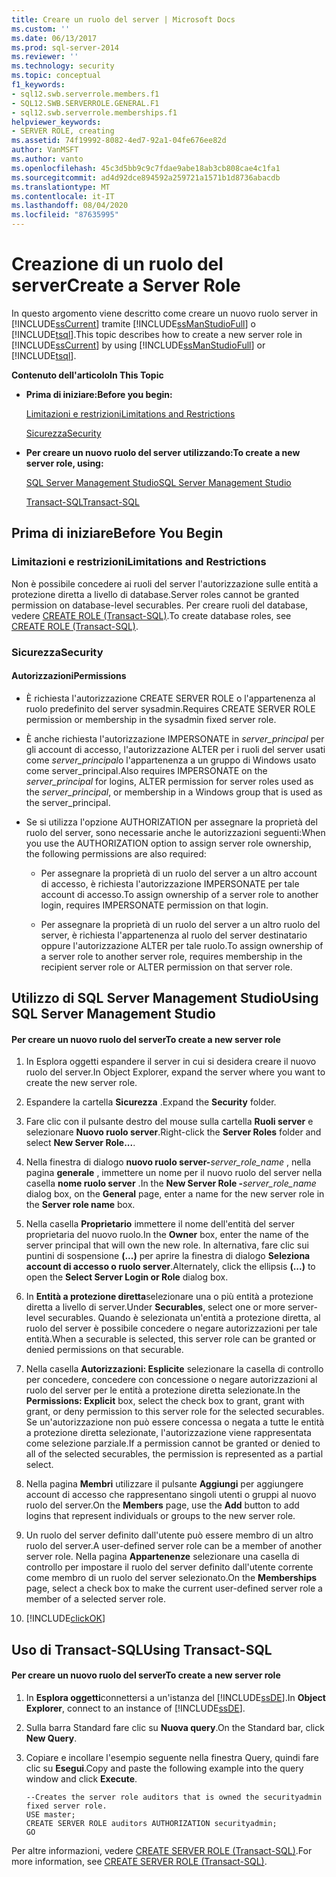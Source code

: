 ```yaml
---
title: Creare un ruolo del server | Microsoft Docs
ms.custom: ''
ms.date: 06/13/2017
ms.prod: sql-server-2014
ms.reviewer: ''
ms.technology: security
ms.topic: conceptual
f1_keywords:
- sql12.swb.serverrole.members.f1
- SQL12.SWB.SERVERROLE.GENERAL.F1
- sql12.swb.serverrole.memberships.f1
helpviewer_keywords:
- SERVER ROLE, creating
ms.assetid: 74f19992-8082-4ed7-92a1-04fe676ee82d
author: VanMSFT
ms.author: vanto
ms.openlocfilehash: 45c3d5bb9c9c7fdae9abe18ab3cb808cae4c1fa1
ms.sourcegitcommit: ad4d92dce894592a259721a1571b1d8736abacdb
ms.translationtype: MT
ms.contentlocale: it-IT
ms.lasthandoff: 08/04/2020
ms.locfileid: "87635995"
---
```

# <a name="create-a-server-role"></a><span data-ttu-id="754ad-102">Creazione di un ruolo del server</span><span class="sxs-lookup"><span data-stu-id="754ad-102">Create a Server Role</span></span>
  <span data-ttu-id="754ad-103">In questo argomento viene descritto come creare un nuovo ruolo server in [!INCLUDE[ssCurrent](../../../includes/sscurrent-md.md)] tramite [!INCLUDE[ssManStudioFull](../../../includes/ssmanstudiofull-md.md)] o [!INCLUDE[tsql](../../../includes/tsql-md.md)].</span><span class="sxs-lookup"><span data-stu-id="754ad-103">This topic describes how to create a new server role in [!INCLUDE[ssCurrent](../../../includes/sscurrent-md.md)] by using [!INCLUDE[ssManStudioFull](../../../includes/ssmanstudiofull-md.md)] or [!INCLUDE[tsql](../../../includes/tsql-md.md)].</span></span>  
  
 <span data-ttu-id="754ad-104">**Contenuto dell'articolo**</span><span class="sxs-lookup"><span data-stu-id="754ad-104">**In This Topic**</span></span>  
  
-   <span data-ttu-id="754ad-105">**Prima di iniziare:**</span><span class="sxs-lookup"><span data-stu-id="754ad-105">**Before you begin:**</span></span>  
  
     [<span data-ttu-id="754ad-106">Limitazioni e restrizioni</span><span class="sxs-lookup"><span data-stu-id="754ad-106">Limitations and Restrictions</span></span>](#Restrictions)  
  
     [<span data-ttu-id="754ad-107">Sicurezza</span><span class="sxs-lookup"><span data-stu-id="754ad-107">Security</span></span>](#Security)  
  
-   <span data-ttu-id="754ad-108">**Per creare un nuovo ruolo del server utilizzando:**</span><span class="sxs-lookup"><span data-stu-id="754ad-108">**To create a new server role, using:**</span></span>  
  
     [<span data-ttu-id="754ad-109">SQL Server Management Studio</span><span class="sxs-lookup"><span data-stu-id="754ad-109">SQL Server Management Studio</span></span>](#SSMSProcedure)  
  
     [<span data-ttu-id="754ad-110">Transact-SQL</span><span class="sxs-lookup"><span data-stu-id="754ad-110">Transact-SQL</span></span>](#TsqlProcedure)  
  
##  <a name="before-you-begin"></a><a name="BeforeYouBegin"></a> <span data-ttu-id="754ad-111">Prima di iniziare</span><span class="sxs-lookup"><span data-stu-id="754ad-111">Before You Begin</span></span>  
  
###  <a name="limitations-and-restrictions"></a><a name="Restrictions"></a> <span data-ttu-id="754ad-112">Limitazioni e restrizioni</span><span class="sxs-lookup"><span data-stu-id="754ad-112">Limitations and Restrictions</span></span>  
 <span data-ttu-id="754ad-113">Non è possibile concedere ai ruoli del server l'autorizzazione sulle entità a protezione diretta a livello di database.</span><span class="sxs-lookup"><span data-stu-id="754ad-113">Server roles cannot be granted permission on database-level securables.</span></span> <span data-ttu-id="754ad-114">Per creare ruoli del database, vedere [CREATE ROLE &#40;Transact-SQL&#41;](/sql/t-sql/statements/create-role-transact-sql).</span><span class="sxs-lookup"><span data-stu-id="754ad-114">To create database roles, see [CREATE ROLE &#40;Transact-SQL&#41;](/sql/t-sql/statements/create-role-transact-sql).</span></span>  
  
###  <a name="security"></a><a name="Security"></a> <span data-ttu-id="754ad-115">Sicurezza</span><span class="sxs-lookup"><span data-stu-id="754ad-115">Security</span></span>  
  
####  <a name="permissions"></a><a name="Permissions"></a> <span data-ttu-id="754ad-116">Autorizzazioni</span><span class="sxs-lookup"><span data-stu-id="754ad-116">Permissions</span></span>  
  
-   <span data-ttu-id="754ad-117">È richiesta l'autorizzazione CREATE SERVER ROLE o l'appartenenza al ruolo predefinito del server sysadmin.</span><span class="sxs-lookup"><span data-stu-id="754ad-117">Requires CREATE SERVER ROLE permission or membership in the sysadmin fixed server role.</span></span>  
  
-   <span data-ttu-id="754ad-118">È anche richiesta l'autorizzazione IMPERSONATE in *server_principal* per gli account di accesso, l'autorizzazione ALTER per i ruoli del server usati come *server_principal*o l'appartenenza a un gruppo di Windows usato come server_principal.</span><span class="sxs-lookup"><span data-stu-id="754ad-118">Also requires IMPERSONATE on the *server_principal* for logins, ALTER permission for server roles used as the *server_principal*, or membership in a Windows group that is used as the server_principal.</span></span>  
  
-   <span data-ttu-id="754ad-119">Se si utilizza l'opzione AUTHORIZATION per assegnare la proprietà del ruolo del server, sono necessarie anche le autorizzazioni seguenti:</span><span class="sxs-lookup"><span data-stu-id="754ad-119">When you use the AUTHORIZATION option to assign server role ownership, the following permissions are also required:</span></span>  
  
    -   <span data-ttu-id="754ad-120">Per assegnare la proprietà di un ruolo del server a un altro account di accesso, è richiesta l'autorizzazione IMPERSONATE per tale account di accesso.</span><span class="sxs-lookup"><span data-stu-id="754ad-120">To assign ownership of a server role to another login, requires IMPERSONATE permission on that login.</span></span>  
  
    -   <span data-ttu-id="754ad-121">Per assegnare la proprietà di un ruolo del server a un altro ruolo del server, è richiesta l'appartenenza al ruolo del server destinatario oppure l'autorizzazione ALTER per tale ruolo.</span><span class="sxs-lookup"><span data-stu-id="754ad-121">To assign ownership of a server role to another server role, requires membership in the recipient server role or ALTER permission on that server role.</span></span>  
  
##  <a name="using-sql-server-management-studio"></a><a name="SSMSProcedure"></a> <span data-ttu-id="754ad-122">Utilizzo di SQL Server Management Studio</span><span class="sxs-lookup"><span data-stu-id="754ad-122">Using SQL Server Management Studio</span></span>  
  
#### <a name="to-create-a-new-server-role"></a><span data-ttu-id="754ad-123">Per creare un nuovo ruolo del server</span><span class="sxs-lookup"><span data-stu-id="754ad-123">To create a new server role</span></span>  
  
1.  <span data-ttu-id="754ad-124">In Esplora oggetti espandere il server in cui si desidera creare il nuovo ruolo del server.</span><span class="sxs-lookup"><span data-stu-id="754ad-124">In Object Explorer, expand the server where you want to create the new server role.</span></span>  
  
2.  <span data-ttu-id="754ad-125">Espandere la cartella **Sicurezza** .</span><span class="sxs-lookup"><span data-stu-id="754ad-125">Expand the **Security** folder.</span></span>  
  
3.  <span data-ttu-id="754ad-126">Fare clic con il pulsante destro del mouse sulla cartella **Ruoli server** e selezionare **Nuovo ruolo server**.</span><span class="sxs-lookup"><span data-stu-id="754ad-126">Right-click the **Server Roles** folder and select **New Server Role...**.</span></span>  
  
4.  <span data-ttu-id="754ad-127">Nella finestra di dialogo **nuovo ruolo server-**_server_role_name_ , nella pagina **generale** , immettere un nome per il nuovo ruolo del server nella casella **nome ruolo server** .</span><span class="sxs-lookup"><span data-stu-id="754ad-127">In the **New Server Role -**_server_role_name_ dialog box, on the **General** page, enter a name for the new server role in the **Server role name** box.</span></span>  
  
5.  <span data-ttu-id="754ad-128">Nella casella **Proprietario** immettere il nome dell'entità del server proprietaria del nuovo ruolo.</span><span class="sxs-lookup"><span data-stu-id="754ad-128">In the **Owner** box, enter the name of the server principal that will own the new role.</span></span> <span data-ttu-id="754ad-129">In alternativa, fare clic sui puntini di sospensione **(...)** per aprire la finestra di dialogo **Seleziona account di accesso o ruolo server**.</span><span class="sxs-lookup"><span data-stu-id="754ad-129">Alternately, click the ellipsis **(...)** to open the **Select Server Login or Role** dialog box.</span></span>  
  
6.  <span data-ttu-id="754ad-130">In **Entità a protezione diretta**selezionare una o più entità a protezione diretta a livello di server.</span><span class="sxs-lookup"><span data-stu-id="754ad-130">Under **Securables**, select one or more server-level securables.</span></span> <span data-ttu-id="754ad-131">Quando è selezionata un'entità a protezione diretta, al ruolo del server è possibile concedere o negare autorizzazioni per tale entità.</span><span class="sxs-lookup"><span data-stu-id="754ad-131">When a securable is selected, this server role can be granted or denied permissions on that securable.</span></span>  
  
7.  <span data-ttu-id="754ad-132">Nella casella **Autorizzazioni: Esplicite** selezionare la casella di controllo per concedere, concedere con concessione o negare autorizzazioni al ruolo del server per le entità a protezione diretta selezionate.</span><span class="sxs-lookup"><span data-stu-id="754ad-132">In the **Permissions: Explicit** box, select the check box to grant, grant with grant, or deny permission to this server role for the selected securables.</span></span> <span data-ttu-id="754ad-133">Se un'autorizzazione non può essere concessa o negata a tutte le entità a protezione diretta selezionate, l'autorizzazione viene rappresentata come selezione parziale.</span><span class="sxs-lookup"><span data-stu-id="754ad-133">If a permission cannot be granted or denied to all of the selected securables, the permission is represented as a partial select.</span></span>  
  
8.  <span data-ttu-id="754ad-134">Nella pagina **Membri** utilizzare il pulsante **Aggiungi** per aggiungere account di accesso che rappresentano singoli utenti o gruppi al nuovo ruolo del server.</span><span class="sxs-lookup"><span data-stu-id="754ad-134">On the **Members** page, use the **Add** button to add logins that represent individuals or groups to the new server role.</span></span>  
  
9. <span data-ttu-id="754ad-135">Un ruolo del server definito dall'utente può essere membro di un altro ruolo del server.</span><span class="sxs-lookup"><span data-stu-id="754ad-135">A user-defined server role can be a member of another server role.</span></span> <span data-ttu-id="754ad-136">Nella pagina **Appartenenze** selezionare una casella di controllo per impostare il ruolo del server definito dall'utente corrente come membro di un ruolo del server selezionato.</span><span class="sxs-lookup"><span data-stu-id="754ad-136">On the **Memberships** page, select a check box to make the current user-defined server role a member of a selected server role.</span></span>  
  
10. [!INCLUDE[clickOK](../../../includes/clickok-md.md)]  
  
##  <a name="using-transact-sql"></a><a name="TsqlProcedure"></a> <span data-ttu-id="754ad-137">Uso di Transact-SQL</span><span class="sxs-lookup"><span data-stu-id="754ad-137">Using Transact-SQL</span></span>  
  
#### <a name="to-create-a-new-server-role"></a><span data-ttu-id="754ad-138">Per creare un nuovo ruolo del server</span><span class="sxs-lookup"><span data-stu-id="754ad-138">To create a new server role</span></span>  
  
1.  <span data-ttu-id="754ad-139">In **Esplora oggetti**connettersi a un'istanza del [!INCLUDE[ssDE](../../../includes/ssde-md.md)].</span><span class="sxs-lookup"><span data-stu-id="754ad-139">In **Object Explorer**, connect to an instance of [!INCLUDE[ssDE](../../../includes/ssde-md.md)].</span></span>  
  
2.  <span data-ttu-id="754ad-140">Sulla barra Standard fare clic su **Nuova query**.</span><span class="sxs-lookup"><span data-stu-id="754ad-140">On the Standard bar, click **New Query**.</span></span>  
  
3.  <span data-ttu-id="754ad-141">Copiare e incollare l'esempio seguente nella finestra Query, quindi fare clic su **Esegui**.</span><span class="sxs-lookup"><span data-stu-id="754ad-141">Copy and paste the following example into the query window and click **Execute**.</span></span>  
  
    ```  
    --Creates the server role auditors that is owned the securityadmin fixed server role.  
    USE master;  
    CREATE SERVER ROLE auditors AUTHORIZATION securityadmin;  
    GO  
    ```  
  
 <span data-ttu-id="754ad-142">Per altre informazioni, vedere [CREATE SERVER ROLE &#40;Transact-SQL&#41;](/sql/t-sql/statements/create-server-role-transact-sql).</span><span class="sxs-lookup"><span data-stu-id="754ad-142">For more information, see [CREATE SERVER ROLE &#40;Transact-SQL&#41;](/sql/t-sql/statements/create-server-role-transact-sql).</span></span>  
  
  
